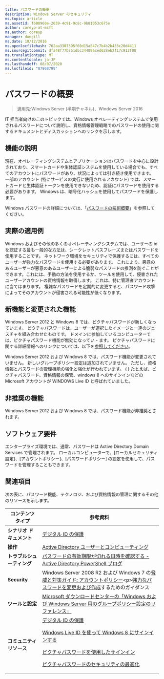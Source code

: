 ```yaml
---
title: パスワードの概要
description: Windows Server のセキュリティ
ms.topic: article
ms.assetid: f608960e-2039-4c91-9c8c-9b81053c675e
author: coreyp-at-msft
ms.author: coreyp
manager: dongill
ms.date: 10/12/2016
ms.openlocfilehash: 762aa3307395f60d15a547c7b4b2b433c20d4411
ms.sourcegitcommit: dfa48f77b751dbc34409aced628eb2f17c912f08
ms.translationtype: MT
ms.contentlocale: ja-JP
ms.lasthandoff: 08/07/2020
ms.locfileid: "87968799"
---
```

# <a name="passwords-overview"></a>パスワードの概要

>適用先:Windows Server (半期チャネル)、Windows Server 2016

IT 担当者向けのこのトピックでは、Windows オペレーティングシステムで使用されるパスワードについて説明し、資格情報管理戦略でのパスワードの使用に関するドキュメントとディスカッションへのリンクを示します。

## <a name="feature-description"></a><a name="BKMK_OVER"></a>機能の説明
現在、オペレーティングシステムとアプリケーションはパスワードを中心に設計されており、スマートカードや生体認証システムを使用している場合でも、すべてのアカウントにパスワードがあり、状況によっては引き続き使用できます。 一部のアカウント (特にサービスの実行に使用されるアカウント) では、スマートカードと生体認証トークンを使用できないため、認証にパスワードを使用する必要があります。 Windows は、暗号化ハッシュを使用してパスワードを保護します。

Windows パスワードの詳細については、「[パスワードの技術概要](https://technet.microsoft.com/library/hh994558(WS.10).aspx)」を参照してください。

## <a name="practical-applications"></a><a name="BKMK_APP"></a>実際の適用例
Windows およびその他の多くのオペレーティングシステムでは、ユーザーの id を認証する最も一般的な方法は、シークレットパスフレーズまたはパスワードを使用することです。 ネットワーク環境をセキュリティで保護するには、すべてのユーザーが強力なパスワードを使用する必要があります。 これにより、悪意のあるユーザーが悪意のあるユーザーによる脆弱なパスワードの推測を防ぐことができます。これには、手動の方法を使用するか、ツールを使用して、侵害されたユーザーアカウントの資格情報を取得します。 これは、特に管理者アカウントに当てはまります。 複雑なパスワードを定期的に変更すると、パスワード攻撃によってそのアカウントが侵害される可能性が低くなります。

## <a name="new-and-changed-functionality"></a><a name="BKMK_NEW"></a>新機能と変更された機能
Windows Server 2012 と Windows 8 では、ピクチャパスワードが新しくなっています。 ピクチャパスワードは、ユーザーが選択したイメージと一連のジェスチャを組み合わせたものです。 ドメインに参加しているコンピューターでは、ピクチャパスワード機能が無効になってい \- ます。 ピクチャパスワードに関する詳細情報へのリンクについては、以下を[参照してください](#BKMK_LINKS)。

Windows Server 2012 および Windows 8 では、パスワード機能が変更されていません。 新しいグループポリシー設定は追加されていません。 ただし、資格情報とパスワードの管理機能の強化と強化が行われています。 \( \) たとえば、ピクチャパスワード、資格情報の保管、windows 8 へのサインインなどの Microsoft アカウントが WINDOWS Live ID と呼ばれていました。

## <a name="deprecated-functionality"></a><a name="BKMK_DEP"></a>非推奨の機能
Windows Server 2012 および Windows 8 では、パスワード機能が非推奨とされます。

## <a name="software-requirements"></a><a name="BKMK_SOFT"></a>ソフトウェア要件
エンタープライズ環境では、通常、パスワードは Active Directory Domain Services で管理されます。 ローカルコンピューターで、[ローカルセキュリティ設定]、[アカウントポリシー]、[パスワードポリシー] の設定を使用して、パスワードを管理することもできます。

## <a name="see-also"></a><a name="BKMK_LINKS"></a>関連項目
次の表に、パスワード機能、テクノロジ、および資格情報の管理に関するその他のリソースを示します。

|コンテンツ タイプ|参考資料|
|--------|-------|
|**シナリオ ドキュメント**|[デジタル ID の保護](https://blogs.msdn.com/b/b8/archive/2011/12/14/protecting-your-digital-identity.aspx)|
|**操作**|[Active Directory ユーザーとコンピューティング](https://technet.microsoft.com/library/cc754217.aspx)|
|**トラブルシューティング**|[パスワードの有効期限が切れる日時を確認する \- Active Directory PowerShell ブログ](https://blogs.msdn.com/b/adpowershell/archive/2010/08/09/9970198.aspx)|
|**Security**| Windows Server 2008 R2 および Windows 7 の[脅威と対策ガイド: アカウントポリシー](https://technet.microsoft.com/library/hh125920(v=ws.10).aspx)<p>[強力なパスワードを変更および作成](https://www.microsoft.com/security/online-privacy/passwords-create.aspx)するためのガイダンス|
|**ツールと設定**|[Microsoft ダウンロードセンターの「Windows および Windows Server 用のグループポリシー設定のリファレンス」](https://www.microsoft.com/download/en/details.aspx?amp;displaylang=en&displaylang=en&id=25250)|
|**コミュニティ リソース**|[デジタル ID の保護](https://blogs.msdn.com/b/b8/archive/2011/12/14/protecting-your-digital-identity.aspx)<p>[Windows Live ID を使って Windows 8 にサインインする](https://blogs.msdn.com/b/b8/archive/2011/09/26/signing-in-to-windows-8-with-a-windows-live-id.aspx)<p>[ピクチャパスワードを使用したサインイン](https://blogs.msdn.com/b/b8/archive/2011/12/16/signing-in-with-a-picture-password.aspx)<p>[ピクチャパスワードのセキュリティの最適化](https://blogs.msdn.com/b/b8/archive/2011/12/19/optimizing-picture-password-security.aspx)|


